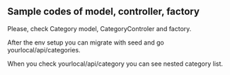 ## Sample codes of model, controller, factory
<p>Please, check Category model, CategoryControler and factory.</p>
<p>After the env setup you can migrate with seed and go yourlocal/api/categories.</p>
<p>When you check yourlocal/api/category you can see nested category list.</p>